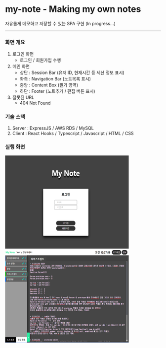 # my-note - Making my own notes
자유롭게 메모하고 저장할 수 있는 SPA 구현 (In progress...)

***

### 화면 개요
1. 로그인 화면
    - 로그인 / 회원가입 수행
3. 메인 화면
    - 상단 : Session Bar (유저 ID, 현재시간 등 세션 정보 표시)
    - 좌측 : Navigation Bar (노트목록 표시)
    - 중앙 : Content Box (필기 영역)
    - 하단 : Footer (노트추가 / 편집 버튼 표시)
4. 잘못된 URL
    - 404 Not Found


### 기술 스택
1. Server : ExpressJS / AWS RDS / MySQL
2. Client : React Hooks / Typescript / Javascript / HTML / CSS 

### 실행 화면
<img src="https://github.com/kks2139/my-note/blob/main/readme_img/mynote_login.PNG" width="400px" height="300px"/>
<img src="https://github.com/kks2139/my-note/blob/main/readme_img/mynote_main.PNG" width="400px" height="300px"/>
